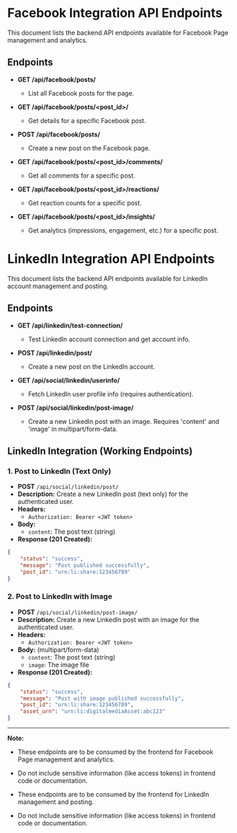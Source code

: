 # Facebook Integration API Endpoints

This document lists the backend API endpoints available for Facebook Page management and analytics.

## Endpoints

- **GET /api/facebook/posts/**
  - List all Facebook posts for the page.

- **GET /api/facebook/posts/<post_id>/**
  - Get details for a specific Facebook post.

- **POST /api/facebook/posts/**
  - Create a new post on the Facebook page.

- **GET /api/facebook/posts/<post_id>/comments/**
  - Get all comments for a specific post.

- **GET /api/facebook/posts/<post_id>/reactions/**
  - Get reaction counts for a specific post.

- **GET /api/facebook/posts/<post_id>/insights/**
  - Get analytics (impressions, engagement, etc.) for a specific post.

# LinkedIn Integration API Endpoints

This document lists the backend API endpoints available for LinkedIn account management and posting.

## Endpoints

- **GET /api/linkedin/test-connection/**
  - Test LinkedIn account connection and get account info.

- **POST /api/linkedin/post/**
  - Create a new post on the LinkedIn account.

- **GET /api/social/linkedin/userinfo/**
  - Fetch LinkedIn user profile info (requires authentication).

- **POST /api/social/linkedin/post-image/**
  - Create a new LinkedIn post with an image. Requires 'content' and 'image' in multipart/form-data.

## LinkedIn Integration (Working Endpoints)

### 1. Post to LinkedIn (Text Only)
- **POST** `/api/social/linkedin/post/`
- **Description:** Create a new LinkedIn post (text only) for the authenticated user.
- **Headers:**
  - `Authorization: Bearer <JWT token>`
- **Body:**
  - `content`: The post text (string)
- **Response (201 Created):**
```json
{
    "status": "success",
    "message": "Post published successfully",
    "post_id": "urn:li:share:123456789"
}
```

### 2. Post to LinkedIn with Image
- **POST** `/api/social/linkedin/post-image/`
- **Description:** Create a new LinkedIn post with an image for the authenticated user.
- **Headers:**
  - `Authorization: Bearer <JWT token>`
- **Body:** (multipart/form-data)
  - `content`: The post text (string)
  - `image`: The image file
- **Response (201 Created):**
```json
{
    "status": "success",
    "message": "Post with image published successfully",
    "post_id": "urn:li:share:123456789",
    "asset_urn": "urn:li:digitalmediaAsset:abc123"
}
```

---

**Note:**
- These endpoints are to be consumed by the frontend for Facebook Page management and analytics.
- Do not include sensitive information (like access tokens) in frontend code or documentation.

- These endpoints are to be consumed by the frontend for LinkedIn management and posting.
- Do not include sensitive information (like access tokens) in frontend code or documentation. 